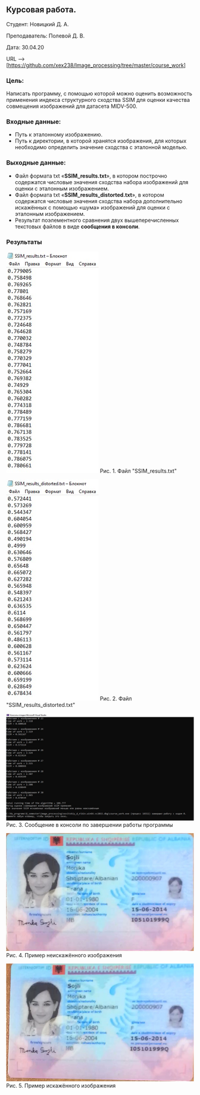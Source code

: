 ## Курсовая работа.

Студент: Новицкий Д. А.

Преподаватель: Полевой Д. В.

Дата: 30.04.20

URL --> [https://github.com/xex238/Image_processing/tree/master/course_work]

### Цель:

Написать программу, с помощью которой можно оценить возможность применения индекса структурного сходства SSIM для оценки качества совмещения изображений для датасета MIDV-500.

### Входные данные:

- Путь к эталонному изображению.
- Путь к директории, в которой хранятся изображения, для которых необходимо определить значение сходства с эталонной моделью.

### Выходные данные:

- Файл формата txt «**SSIM_results.txt**», в котором построчно содержатся числовые значения сходства набора изображений для оценки с эталонным изображением.
- Файл формата txt «**SSIM_results_distorted.txt**», в котором содержатся числовые значения сходства набора дополнительно искажённых с помощью «шума» изображений для оценки с эталонным изображением.
- Результат поэлементного сравнения двух вышеперечисленных текстовых файлов в виде **сообщения в консоли**.

### Результаты

![image_1](https://github.com/xex238/Image_processing/blob/master/course_work/images/SSIM_results.jpg)
Рис. 1. Файл "SSIM_results.txt"

![image_2](https://github.com/xex238/Image_processing/blob/master/course_work/images/SSIM_results_distorted.jpg)
Рис. 2. Файл "SSIM_results_distorted.txt"

![image_3](https://github.com/xex238/Image_processing/blob/master/course_work/images/Console_message.jpg)
Рис. 3. Сообщение в консоли по завершении работы программы

![image_4](https://github.com/xex238/Image_processing/blob/master/course_work/images/Example_without_noise.jpg)
Рис. 4. Пример неискажённого изображения

![image_5](https://github.com/xex238/Image_processing/blob/master/course_work/images/Example_with_noise.jpg)
Рис. 5. Пример искажённого изображения
